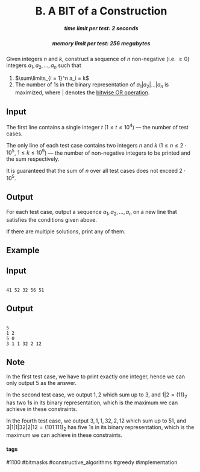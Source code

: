 <h1 style='text-align: center;'> B. A BIT of a Construction</h1>

<h5 style='text-align: center;'>time limit per test: 2 seconds</h5>
<h5 style='text-align: center;'>memory limit per test: 256 megabytes</h5>

Given integers $n$ and $k$, construct a sequence of $n$ non-negative (i.e. $\geq 0$) integers $a_1, a_2, \ldots, a_n$ such that 

1. $\sum\limits_{i = 1}^n a_i = k$
2. The number of $1$s in the binary representation of $a_1 | a_2 | \ldots | a_n$ is maximized, where $|$ denotes the [bitwise OR operation](https://en.wikipedia.org/wiki/Bitwise_operation#OR).
## Input

The first line contains a single integer $t$ ($1 \leq t \leq 10^4$) — the number of test cases.

The only line of each test case contains two integers $n$ and $k$ ($1 \leq n \leq 2 \cdot 10^5$, $1 \leq k \leq 10^9$) — the number of non-negative integers to be printed and the sum respectively.

It is guaranteed that the sum of $n$ over all test cases does not exceed $2 \cdot 10^5$.

## Output

For each test case, output a sequence $a_1, a_2, \ldots, a_n$ on a new line that satisfies the conditions given above.

If there are multiple solutions, print any of them.

## Example

## Input


```

41 52 32 56 51
```
## Output


```

5
1 2
5 0
3 1 1 32 2 12
```
## Note

In the first test case, we have to print exactly one integer, hence we can only output $5$ as the answer.

In the second test case, we output $1, 2$ which sum up to $3$, and $1 | 2 = (11)_2$ has two $1$s in its binary representation, which is the maximum we can achieve in these constraints.

In the fourth test case, we output $3, 1, 1, 32, 2, 12$ which sum up to $51$, and $3 | 1 | 1 | 32 | 2 | 12 = (101\,111)_2$ has five $1$s in its binary representation, which is the maximum we can achieve in these constraints.



#### tags 

#1100 #bitmasks #constructive_algorithms #greedy #implementation 